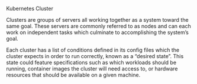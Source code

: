 Kubernetes Cluster

Clusters are groups of servers all working together as a system toward the same goal. These servers are commonly referred to as nodes and can each work on independent tasks which culminate to accomplishing the system’s goal.

Each cluster has a list of conditions defined in its config files which the cluster expects in order to run correctly, known as a “desired state”. This state could feature specifications such as which workloads should be running, container images the cluster will need access to, or hardware resources that should be available on a given machine.

